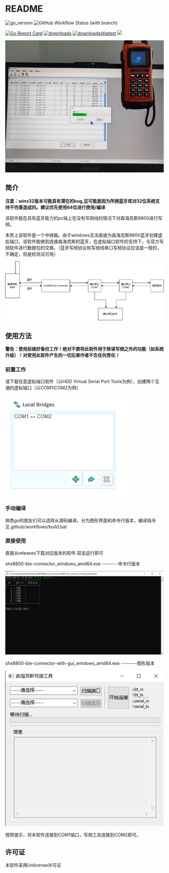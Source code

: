 # README

![go_version](https://img.shields.io/badge/Go-1.20.4-brightgreen?style=for-the-badge)
![GitHub Workflow Status (with branch)](https://img.shields.io/github/actions/workflow/status/SydneyOwl/shx8800-ble-connector/build.yml?style=for-the-badge)

[![Go Report Card](https://goreportcard.com/badge/github.com/sydneyowl/shx8800-ble-connector)](https://goreportcard.com/report/github.com/sydneyowl/shx8800-ble-connector)
[![downloads](https://img.shields.io/github/downloads/SydneyOwl/shx8800-ble-connector/total)](https://github.com/SydneyOwl/shx8800-ble-connector/releases?style=for-the-badge)
[![downloads@latest](https://img.shields.io/github/downloads/SydneyOwl/shx8800-ble-connector/latest/total)](https://github.com/SydneyOwl/shx8800-ble-connector/releases/latest?style=for-the-badge)
![](https://img.shields.io/github/v/tag/sydneyowl/shx8800-ble-connector?label=version&style=flat-square?style=for-the-badge)

![IMG_20230815_083605](./md_assets/readme/IMG_20230815_083605.jpg)

## 简介

**注意：winx32版本可能具有潜在的bug,这可能是因为所拥蓝牙库对32位系统支持不完善造成的。建议优先使用64位进行使用/编译**

该软件能在具有蓝牙能力的pc端上在没有写频线的情况下对森海克斯8800进行写频。

本质上该软件是一个中继器。由于windows无法直接为森海克斯8800蓝牙创建虚拟端口，该软件能做到连接森海克斯的蓝牙，在虚拟端口软件的支持下，与官方写频软件进行数据包的交换。（蓝牙写频协议和写频线串口写频协议应该是一致的，不确定，但是经测试可用）

![struc](./md_assets/readme/struc.png)

## 使用方法

**警告：使用前做好备份工作！绝对不要将此软件用于除读写频之外的功能（如系统升级）！对使用此软件产生的一切后果作者不负任何责任！**

### 前置工作

请下载任意虚拟端口软件（以HDD Virtual Serial Port Tools为例），创建两个互通的虚拟端口（以COM1\COM2为例）

![image-20230815103331778](./md_assets/readme/image-20230815103331778.png)

### 手动编译

熟悉go的朋友们可以选择从源码编译。分为图形界面和命令行版本，编译指令见.github/workflows/build.bat

### 直接使用

直接从releases下载对应版本的软件.双击运行即可

shx8800-ble-connector_windows_amd64.exe --------命令行版本

![img.png](md_assets/readme/cmd.png)

shx8800-ble-connector-with-gui_windows_amd64.exe --------图形版本

![img.png](md_assets/readme/img.png)

按照提示，将本软件连接到COM1端口，写频工具连接到COM2即可。

## 许可证

本软件采用Unlicense许可证